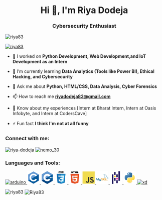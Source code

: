 <h1 align="center">Hi 👋, I'm Riya Dodeja</h1>
<h3 align="center">Cybersecurity Enthusiast</h3>

<p align="left"> <img src="https://komarev.com/ghpvc/?username=riya83&label=Profile%20views&color=0e75b6&style=flat" alt="riya83" /> </p>

<p align="left"> <a href="https://github.com/ryo-ma/github-profile-trophy"><img src="https://github-profile-trophy.vercel.app/?username=riya83" alt="riya83" /></a> </p>

- 🔭 I worked on **Python Development, Web Development,and IoT Development as an Intern**

- 🌱 I’m currently learning **Data Analytics (Tools like Power BI), Ethical Hacking, and Cybersecurity**

- 💬 Ask me about **Python, HTML/CSS, Data Analysis, Cyber Forensics**

- 📫 How to reach me **riyadodeja83@gmail.com**

- 📄 Know about my experiences [Intern at Bharat Intern, Intern at Oasis Infobyte, and Intern at CodersCave]
- ⚡ Fun fact **I think I'm not at all funny**

<h3 align="left">Connect with me:</h3>
<p align="left">
<a href="https://linkedin.com/in/riya-dodeja" target="blank"><img align="center" src="https://raw.githubusercontent.com/rahuldkjain/github-profile-readme-generator/master/src/images/icons/Social/linked-in-alt.svg" alt="riya-dodeja" height="30" width="40" /></a>
<a href="https://www.codechef.com/users/nemo_30" target="blank"><img align="center" src="https://cdn.jsdelivr.net/npm/simple-icons@3.1.0/icons/codechef.svg" alt="nemo_30" height="30" width="40" /></a>
</p>

<h3 align="left">Languages and Tools:</h3>
<p align="left"> <a href="https://www.arduino.cc/" target="_blank" rel="noreferrer"> <img src="https://cdn.worldvectorlogo.com/logos/arduino-1.svg" alt="arduino" width="40" height="40"/> </a> <a href="https://www.cprogramming.com/" target="_blank" rel="noreferrer"> <img src="https://raw.githubusercontent.com/devicons/devicon/master/icons/c/c-original.svg" alt="c" width="40" height="40"/> </a> <a href="https://www.w3schools.com/cpp/" target="_blank" rel="noreferrer"> <img src="https://raw.githubusercontent.com/devicons/devicon/master/icons/cplusplus/cplusplus-original.svg" alt="cplusplus" width="40" height="40"/> </a> <a href="https://www.w3schools.com/css/" target="_blank" rel="noreferrer"> <img src="https://raw.githubusercontent.com/devicons/devicon/master/icons/css3/css3-original-wordmark.svg" alt="css3" width="40" height="40"/> </a> <a href="https://www.w3.org/html/" target="_blank" rel="noreferrer"> <img src="https://raw.githubusercontent.com/devicons/devicon/master/icons/html5/html5-original-wordmark.svg" alt="html5" width="40" height="40"/> </a> <a href="https://developer.mozilla.org/en-US/docs/Web/JavaScript" target="_blank" rel="noreferrer"> <img src="https://raw.githubusercontent.com/devicons/devicon/master/icons/javascript/javascript-original.svg" alt="javascript" width="40" height="40"/> </a> <a href="https://www.mysql.com/" target="_blank" rel="noreferrer"> <img src="https://raw.githubusercontent.com/devicons/devicon/master/icons/mysql/mysql-original-wordmark.svg" alt="mysql" width="40" height="40"/> </a> <a href="https://pandas.pydata.org/" target="_blank" rel="noreferrer"> <img src="https://raw.githubusercontent.com/devicons/devicon/2ae2a900d2f041da66e950e4d48052658d850630/icons/pandas/pandas-original.svg" alt="pandas" width="40" height="40"/> </a> <a href="https://www.python.org" target="_blank" rel="noreferrer"> <img src="https://raw.githubusercontent.com/devicons/devicon/master/icons/python/python-original.svg" alt="python" width="40" height="40"/> </a> <a href="https://www.adobe.com/products/xd.html" target="_blank" rel="noreferrer"> <img src="https://cdn.worldvectorlogo.com/logos/adobe-xd.svg" alt="xd" width="40" height="40"/> </a> </p>

<p><img align="left" src="https://github-readme-stats.vercel.app/api/top-langs?username=riya83&show_icons=true&locale=en&layout=compact" alt="riya83" /></p>

<p>&nbsp;<img align="center" src="https://github-readme-stats.vercel.app/api?username=riya83&show_icons=true&locale=en" alt="Riya83" /></p>
